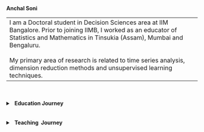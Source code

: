 <heading>
  <b>
    Anchal Soni
  </b>
</heading>

<table class="wide">
  <tr>
  <td>
    I am a Doctoral student in Decision Sciences area at IIM Bangalore. Prior to joining IIMB, I worked as an educator of Statistics and Mathematics in Tinsukia (Assam), Mumbai and Bengaluru. 
    <br>
    <br>
    My primary area of research is related to time series analysis, dimension reduction methods and unsupervised learning techniques. 
    <br> 
    </td>
  </tr>
</table>

<br>
<br>

<details>
  <summary><b>&nbsp;&nbsp;Education&nbsp;Journey</b></summary>
  <br/>
  
  - B.Sc. (H) Statistics (2009) from Lady Shri Ram Colleage, University of Delhi
  - M.Sc. Statistics (2011) University of Delhi
  
</details>

<br>
<br>

<details>
  <summary><b>&nbsp;&nbsp;Teaching &nbsp;Journey</b></summary>
  <br/>

  - Teachers Development programs, Mathematics for a High School in Assam
  - Stastics for a Management School in Mumbai
  - Stastics for Nursing School in Mumbai
  
 </details>
